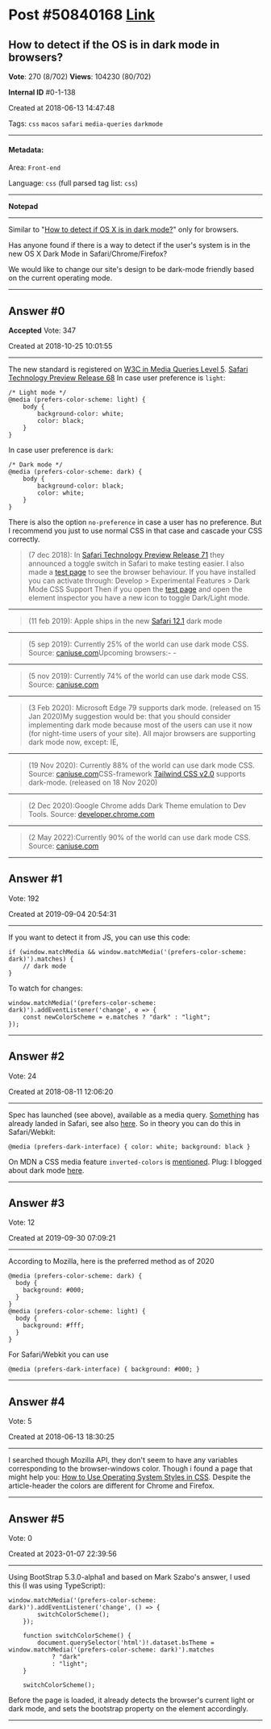 
# Post \#50840168 [Link](https://stackoverflow.com/questions/50840168/)

## How to detect if the OS is in dark mode in browsers?

**Vote**: 270 (8/702) **Views**: 104230 (80/702) 

**Internal ID** \#0-1-138

Created at 2018-06-13 14:47:48

Tags: `css` `macos` `safari` `media-queries` `darkmode`

----------

#### Metadata:

Area: `Front-end`

Language: `css` (full parsed tag list: `css`)

----------

**Notepad**


----------

Similar to "[How to detect if OS X is in dark mode?](https://stackoverflow.com/questions/25207077/how-to-detect-if-os-x-is-in-dark-mode)" only for browsers.

Has anyone found if there is a way to detect if the user's system is in the new OS X Dark Mode in Safari/Chrome/Firefox?

We would like to change our site's design to be dark-mode friendly based on the current operating mode.


----------
        
## Answer \#0

**Accepted** Vote: 347

Created at 2018-10-25 10:01:55

------------

The new standard is registered on [W3C in Media Queries Level 5](https://drafts.csswg.org/mediaqueries-5/#prefers-color-scheme).
[Safari Technology Preview Release 68](https://developer.apple.com/safari/technology-preview/release-notes/)
In case user preference is `light`:
```
/* Light mode */
@media (prefers-color-scheme: light) {
    body {
        background-color: white;
        color: black;
    }
}
```

In case user preference is `dark`:
```
/* Dark mode */
@media (prefers-color-scheme: dark) {
    body {
        background-color: black;
        color: white;
    }
}
```

There is also the option `no-preference` in case a user has no preference. But I recommend you just to use normal CSS in that case and cascade your CSS correctly.
>  (7 dec 2018):
In [Safari Technology Preview Release 71](https://developer.apple.com/safari/technology-preview/release-notes/) they announced a toggle switch in Safari to make testing easier. I also made a [test page](https://davy.dev/darkmode) to see the browser behaviour.
If you have  installed you can activate through:
> Develop > Experimental Features > Dark Mode CSS Support
Then if you open the [test page](https://davy.dev/darkmode) and open the element inspector you have a new icon to toggle Dark/Light mode.
[](https://i.stack.imgur.com/z2SYe.png)

---


>  (11 feb 2019):
Apple ships in the new [Safari 12.1](https://developer.apple.com/documentation/safari_release_notes/safari_12_1_release_notes) dark mode

---


>  (5 sep 2019):
Currently 25% of the world can use dark mode CSS. Source: [caniuse.com](https://caniuse.com/#search=prefers-color-scheme)Upcoming browsers:- - 

---


>  (5 nov 2019):
Currently 74% of the world can use dark mode CSS. Source: [caniuse.com](https://caniuse.com/#search=prefers-color-scheme)

---


>  (3 Feb 2020): Microsoft Edge 79 supports dark mode. (released on 15 Jan 2020)My suggestion would be: that you should consider implementing dark mode because most of the users can use it now (for night-time users of your site). All major browsers are supporting dark mode now, except: IE, 

---


>  (19 Nov 2020):
Currently 88% of the world can use dark mode CSS. Source: [caniuse.com](https://caniuse.com/#search=prefers-color-scheme)CSS-framework [Tailwind CSS v2.0](https://tailwindcss.com/) supports dark-mode. (released on 18 Nov 2020)

---


>  (2 Dec 2020):Google Chrome adds Dark Theme emulation to Dev Tools. Source: [developer.chrome.com](https://developer.chrome.com/blog/new-in-devtools-96/#auto-dark-mode)

---


>  (2 May 2022):Currently 90% of the world can use dark mode CSS. Source: [caniuse.com](https://caniuse.com/#search=prefers-color-scheme)


------------
    
    
## Answer \#1

 Vote: 192

Created at 2019-09-04 20:54:31

------------

If you want to detect it from JS, you can use this code:

```
if (window.matchMedia && window.matchMedia('(prefers-color-scheme: dark)').matches) {
    // dark mode
}
```


To watch for changes:

```
window.matchMedia('(prefers-color-scheme: dark)').addEventListener('change', e => {
    const newColorScheme = e.matches ? "dark" : "light";
});
```



------------
    
    
## Answer \#2

 Vote: 24

Created at 2018-08-11 12:06:20

------------

Spec has launched (see above), available as a media query. [Something](https://bugs.webkit.org/show_bug.cgi?id=186606) has already landed in Safari, see also [here](https://github.com/WebKit/webkit/commit/46198bd7636f0d1f85e36d830fd3108707d4c169). So in theory you can do this in Safari/Webkit:
```
@media (prefers-dark-interface) { color: white; background: black }
```

On MDN a CSS media feature `inverted-colors` is [mentioned](https://developer.mozilla.org/en-US/docs/Web/CSS/@media/inverted-colors). Plug: I blogged about dark mode [here](https://medium.freecodecamp.org/how-to-get-dark-mode-working-with-css-740ad31e22e).


------------
    
    
## Answer \#3

 Vote: 12

Created at 2019-09-30 07:09:21

------------

According to Mozilla, here is the preferred method as of 2020
```
@media (prefers-color-scheme: dark) {
  body {
    background: #000;
  }
}
@media (prefers-color-scheme: light) {
  body {
    background: #fff;
  }
}
```

For Safari/Webkit you can use
```
@media (prefers-dark-interface) { background: #000; }
```



------------
    
    
## Answer \#4

 Vote: 5

Created at 2018-06-13 18:30:25

------------

I searched though Mozilla API, they don't seem to have any variables corresponding to the browser-windows color. Though i found a page that might help you: [How to Use Operating System Styles in CSS](https://www.sitepoint.com/css-system-styles/). Despite the article-header the colors are different for Chrome and Firefox.


------------
    
    
## Answer \#5

 Vote: 0

Created at 2023-01-07 22:39:56

------------

Using BootStrap 5.3.0-alpha1 and based on Mark Szabo's answer, I used this (I was using TypeScript):
```
window.matchMedia('(prefers-color-scheme: dark)').addEventListener('change', () => {
        switchColorScheme();
    });

    function switchColorScheme() {
        document.querySelector('html')!.dataset.bsTheme = window.matchMedia('(prefers-color-scheme: dark)').matches
            ? "dark"
            : "light";
    }

    switchColorScheme();
```

Before the page is loaded, it already detects the browser's current light or dark mode, and sets the bootstrap property on the  element accordingly.


------------
    
    